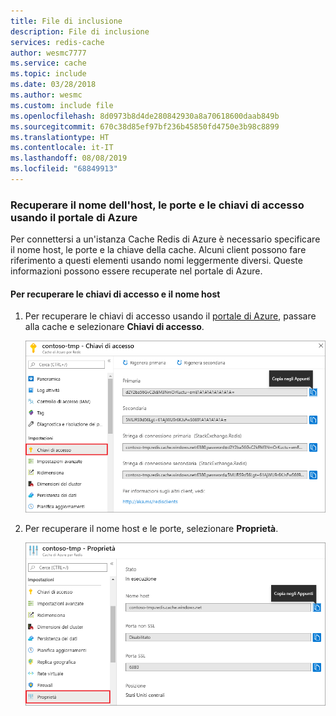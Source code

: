 ```yaml
---
title: File di inclusione
description: File di inclusione
services: redis-cache
author: wesmc7777
ms.service: cache
ms.topic: include
ms.date: 03/28/2018
ms.author: wesmc
ms.custom: include file
ms.openlocfilehash: 8d0973b8d4de280842930a8a70618600daab849b
ms.sourcegitcommit: 670c38d85ef97bf236b45850fd4750e3b98c8899
ms.translationtype: HT
ms.contentlocale: it-IT
ms.lasthandoff: 08/08/2019
ms.locfileid: "68849913"
---
```

### <a name="retrieve-host-name-ports-and-access-keys-by-using-the-azure-portal"></a>Recuperare il nome dell'host, le porte e le chiavi di accesso usando il portale di Azure

Per connettersi a un'istanza Cache Redis di Azure è necessario specificare il nome host, le porte e la chiave della cache. Alcuni client possono fare riferimento a questi elementi usando nomi leggermente diversi. Queste informazioni possono essere recuperate nel portale di Azure.

#### <a name="to-retrieve-the-access-keys-and-host-name"></a>Per recuperare le chiavi di accesso e il nome host

1. Per recuperare le chiavi di accesso usando il [portale di Azure](https://portal.azure.com), passare alla cache e selezionare **Chiavi di accesso**. 

    ![Chiavi Cache Redis di Azure](media/redis-cache-access-keys/redis-cache-keys.png)

2. Per recuperare il nome host e le porte, selezionare **Proprietà**.

    ![Proprietà di Cache Redis di Azure](media/redis-cache-access-keys/redis-cache-hostname-ports.png)

